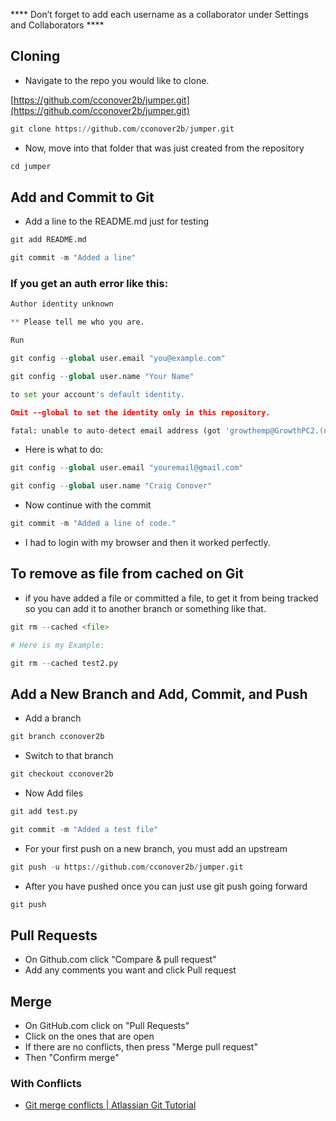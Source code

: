 **** Don’t forget to add each username as a collaborator under Settings and Collaborators ****

## **Cloning**

- Navigate to the repo you would like to clone.

[https://github.com/cconover2b/jumper.git](https://github.com/cconover2b/jumper.git)

```python
git clone https://github.com/cconover2b/jumper.git
```

- Now, move into that folder that was just created from the repository

```python
cd jumper
```

## **Add and Commit to Git**

- Add a line to the README.md just for testing

```python
git add README.md
```

```python
git commit -m "Added a line"
```

### If you get an auth error like this:

```python
Author identity unknown

** Please tell me who you are.

Run

git config --global user.email "you@example.com"

git config --global user.name "Your Name"

to set your account's default identity.

Omit --global to set the identity only in this repository.

fatal: unable to auto-detect email address (got 'growthemp@GrowthPC2.(none)')
```

- Here is what to do:

```python
git config --global user.email "youremail@gmail.com"
```

```python
git config --global user.name "Craig Conover"
```

- Now continue with the commit

```python
git commit -m "Added a line of code."
```

- I had to login with my browser and then it worked perfectly.

## **To remove as file from cached on Git**

- if you have added a file or committed a file, to get it from being tracked so you can add it to another branch or something like that.

```python
git rm --cached <file>

# Here is my Example:

git rm --cached test2.py
```

## **Add a New Branch and Add, Commit, and Push**

- Add a branch

```python
git branch cconover2b
```

- Switch to that branch

```python
git checkout cconover2b
```

- Now Add files

```python
git add test.py
```

```python
git commit -m "Added a test file"
```

- For your first push on a new branch, you must add an upstream

```python
git push -u https://github.com/cconover2b/jumper.git
```

- After you have pushed once you can just use git push going forward

```python
git push
```

## **Pull Requests**

- On Github.com click "Compare & pull request"
- Add any comments you want and click Pull request

## **Merge**

- On GitHub.com click on "Pull Requests"
- Click on the ones that are open
- If there are no conflicts, then press "Merge pull request"
- Then "Confirm merge"

### With Conflicts

- [Git merge conflicts | Atlassian Git Tutorial](https://www.atlassian.com/git/tutorials/using-branches/merge-conflicts)